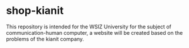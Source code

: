 # shop-kianit
This repository is intended for the WSIZ University for the subject of communication-human computer, a website will be created based on the problems of the kianit company.
